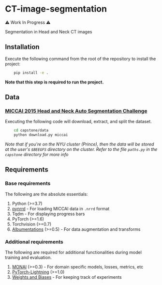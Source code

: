 # CT-image-segmentation

:warning: Work In Progress :warning:

Segmentation in Head and Neck CT images

## Installation

Execute the following command from the root of the repository to install the project:

```bash
    pip install -e .
```

**Note that this step is required to run the project.**

## Data

### [MICCAI 2015 Head and Neck Auto Segmentation Challenge](http://www.imagenglab.com/wiki/mediawiki/index.php?title=2015_MICCAI_Challenge)

Executing the following code will download, extract, and split the dataset.

```bash
    cd capstone/data
    python download.py miccai
```

*Note that if you're on the NYU cluster (Prince), then the data will be stored at the user's `$BEEGFS` directory on the cluster.*
*Refer to the file `paths.py` in the `capstone` directory for more info*

## Requirements

### Base requirements

The following are the absolute essentials:

1. Python (>=3.7)
2. [pynrrd](https://github.com/mhe/pynrrd) - For loading MICCAI data in `.nrrd` format
3. Tqdm - For displaying progress bars
4. PyTorch (>=1.6)
5. Torchvision (>=0.7)
6. [Albumentations](https://github.com/albumentations-team/albumentations) (>=0.5) - For data augmentation and transforms

### Additional requirements

The following are required for additional functionalities during model training and evaluation.

1. [MONAI](https://github.com/Project-MONAI/MONAI) (>=0.3) - For domain specific models, losses, metrics, etc
2. [PyTorch-Lightning](https://github.com/PyTorchLightning/pytorch-lightning) (>=1.0)
3. [Weights and Biases](https://github.com/wandb/client) - For keeping track of experiments
